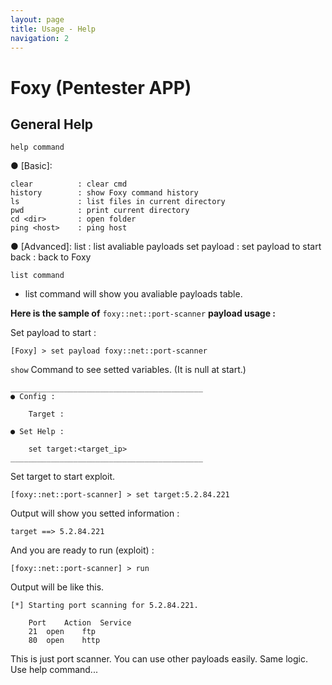 ```yaml
---
layout: page
title: Usage - Help
navigation: 2
---
```


# Foxy (Pentester APP)

## General Help

```
help command
```
● [Basic]:

    clear          : clear cmd
    history        : show Foxy command history
    ls             : list files in current directory
    pwd            : print current directory
    cd <dir>       : open folder
    ping <host>    : ping host

● [Advanced]:
    list                : list avaliable payloads
    set payload <pn>    : set payload to start
    back                : back to Foxy

```
list command
```
- list command will show you avaliable payloads table.


**Here is the sample of** `foxy::net::port-scanner` **payload usage :**

Set payload to start :
```
[Foxy] > set payload foxy::net::port-scanner
```
`show` Command to see setted variables. (It is null at start.)
```
___________________________________________
● Config :

    Target :

● Set Help :

    set target:<target_ip>
___________________________________________
```
Set target to start exploit.
```
[foxy::net::port-scanner] > set target:5.2.84.221
```
Output will show you setted information :
```
target ==> 5.2.84.221
```
And you are ready to run (exploit) :
```
[foxy::net::port-scanner] > run
```
Output will be like this.
```
[*] Starting port scanning for 5.2.84.221.

	Port	Action	Service
	21	open	ftp
	80	open	http
```

This is just port scanner. You can use other payloads easily. Same logic. Use help command...
